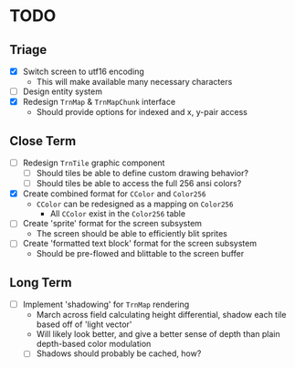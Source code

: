 # TODO

## Triage

- [x] Switch screen to utf16 encoding
  - This will make available many necessary characters
- [ ] Design entity system
- [x] Redesign `TrnMap` & `TrnMapChunk` interface
  - Should provide options for indexed and x, y-pair access

## Close Term

- [ ] Redesign `TrnTile` graphic component
  - [ ] Should tiles be able to define custom drawing behavior?
  - [ ] Should tiles be able to access the full 256 ansi colors?
- [x] Create combined format for `CColor` and `Color256`
  - `CColor` can be redesigned as a mapping on `Color256`
    - All `CColor` exist in the `Color256` table
- [ ] Create 'sprite' format for the screen subsystem
  - The screen should be able to efficiently blit sprites
- [ ] Create 'formatted text block' format for the screen subsystem
  - Should be pre-flowed and blittable to the screen buffer

## Long Term

- [ ] Implement 'shadowing' for `TrnMap` rendering
  - March across field calculating height differential,
  shadow each tile based off of 'light vector'
  - Will likely look better, and give a better sense of
  depth than plain depth-based color modulation
  - [ ] Shadows should probably be cached, how?
